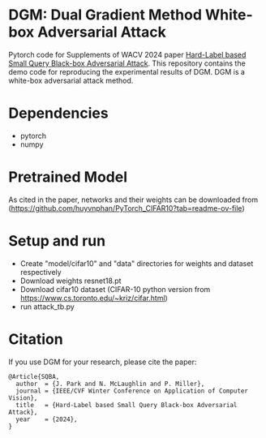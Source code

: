 # DGM: Dual Gradient Method White-box Adversarial Attack 
Pytorch code for Supplements of WACV 2024 paper [Hard-Label based Small Query Black-box Adversarial Attack](https://openaccess.thecvf.com/content/WACV2024/papers/Park_Hard-Label_Based_Small_Query_Black-Box_Adversarial_Attack_WACV_2024_paper.pdf).
This repository contains the demo code for reproducing the experimental results of DGM. DGM is a white-box adversarial attack method. 

# Dependencies
- pytorch
- numpy

# Pretrained Model
As cited in the paper, networks and their weights can be downloaded from (https://github.com/huyvnphan/PyTorch_CIFAR10?tab=readme-ov-file)

# Setup and run
- Create "model/cifar10" and "data" directories for weights and dataset respectively
- Download weights resnet18.pt
- Download cifar10 dataset (CIFAR-10 python version from https://www.cs.toronto.edu/~kriz/cifar.html)
- run attack_tb.py

# Citation
If you use DGM for your research, please cite the paper:
```
@Article{SQBA,
  author  = {J. Park and N. McLaughlin and P. Miller},  
  journal = {IEEE/CVF Winter Conference on Application of Computer Vision},
  title   = {Hard-Label based Small Query Black-box Adversarial Attack},
  year    = {2024},
}
```

